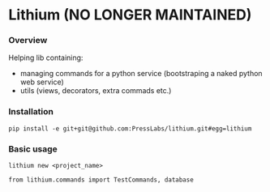 Lithium (NO LONGER MAINTAINED)
==============================

### Overview

Helping lib containing:
 * managing commands for a python service (bootstraping a naked python web service)
 * utils (views, decorators, extra commads etc.)

### Installation

`pip install -e git+git@github.com:PressLabs/lithium.git#egg=lithium`

### Basic usage

`lithium new <project_name>`

`from lithium.commands import TestCommands, database`
